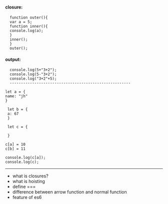 #### closure:

      function outer(){
      var a = 5;
      function inner(){
      console.log(a);
      }
      inner();
      }
      outer();

#### output:

      console.log(5+"3+2");
      console.log(5-"3+2");
      console.log("3+2"+5);
      ------------------------------------------------------

    let a = {
    name: "jh"
    }

     let b = {
     a: 67
     }

     let c = {

     }

    c[a] = 10
    c[b] = 11

    console.log(c[a]);
    console.log(c);

---

- what is closures?
- what is hoisting
- define ===
- difference between arrow function and normal function
- feature of es6
